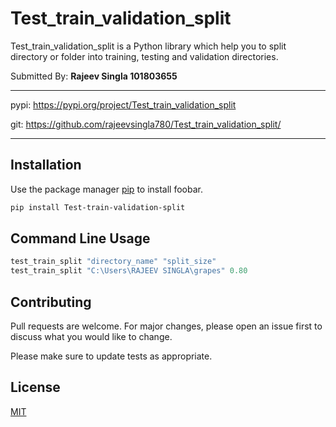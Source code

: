 # Test_train_validation_split

Test_train_validation_split is a Python library which help you to split directory or folder into training, testing and validation directories.

Submitted By: **Rajeev Singla 101803655**

***
pypi: <https://pypi.org/project/Test_train_validation_split>



git: <https://github.com/rajeevsingla780/Test_train_validation_split/>
***

## Installation

Use the package manager [pip](https://pip.pypa.io/en/stable/) to install foobar.

```bash
pip install Test-train-validation-split
```

## Command Line Usage

```python
test_train_split "directory_name" "split_size"
test_train_split "C:\Users\RAJEEV SINGLA\grapes" 0.80
```

## Contributing
Pull requests are welcome. For major changes, please open an issue first to discuss what you would like to change.

Please make sure to update tests as appropriate.

## License
[MIT](https://choosealicense.com/licenses/mit/)